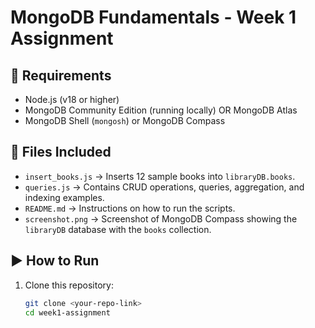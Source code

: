 # MongoDB Fundamentals - Week 1 Assignment

## 📌 Requirements
- Node.js (v18 or higher)
- MongoDB Community Edition (running locally) OR MongoDB Atlas
- MongoDB Shell (`mongosh`) or MongoDB Compass

## 📂 Files Included
- `insert_books.js` → Inserts 12 sample books into `libraryDB.books`.
- `queries.js` → Contains CRUD operations, queries, aggregation, and indexing examples.
- `README.md` → Instructions on how to run the scripts.
- `screenshot.png` → Screenshot of MongoDB Compass showing the `libraryDB` database with the `books` collection.

## ▶️ How to Run
1. Clone this repository:
   ```bash
   git clone <your-repo-link>
   cd week1-assignment

